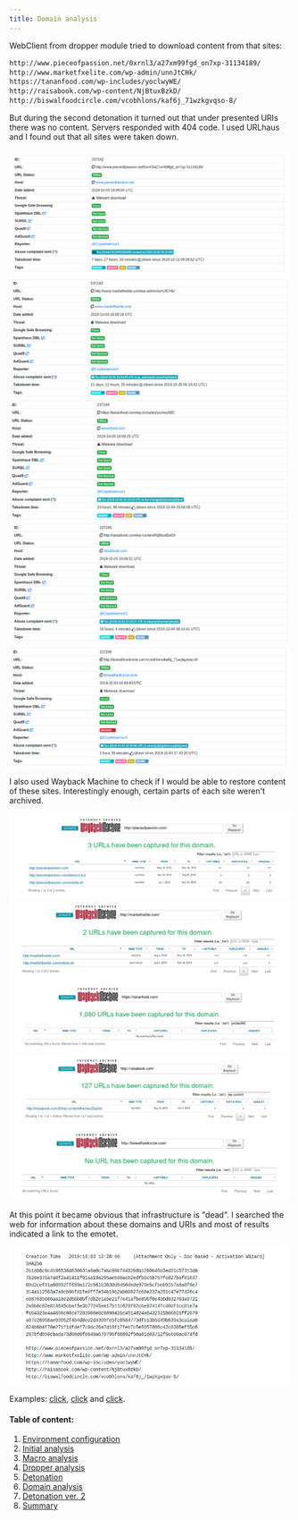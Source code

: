 ```yaml
---
title: Domain analysis
---
```


WebClient from dropper module tried to download content from that sites:

```txt
http://www.pieceofpassion.net/0xrnl3/a27xm99fgd_on7xp-31134189/
http://www.marketfxelite.com/wp-admin/unnJtCHk/
https://tananfood.com/wp-includes/yoclwyWE/
http://raisabook.com/wp-content/NjBtuxBzkD/
http://biswalfoodcircle.com/vcobhlons/kaf6j_71wzkgvqso-8/
```

But during the second detonation it turned out that under presented URIs there was no content. Servers responded with 404 code.
I used URLhaus and I found out that all sites were taken down.

![](img/pieceofpassion_takedown.png)
![](img/marketfxelite_takedown.png)
![](img/tananfood_takedown.png)
![](img/raisabook_takedown.png)
![](img/biswalfoodcircle_takedown.png)

I also used Wayback Machine to check if I would be able to restore content of these sites. Interestingly enough, certain parts of each site weren't archived.

![](img/pieceofpassion_archived.png)
![](img/marketfxelite_archived.png)
![](img/tananfood_archived.png)
![](img/raisabook_archived.png)
![](img/biswalfoodcircle_archived.png)

At this point it became obvious that infrastructure is "dead". I searched the web for information about these domains and URIs and most of results indicated a link to the emotet.  

![](img/domains_pastedump.png)

Examples: [click](https://paste.cryptolaemus.com/emotet/2019/10/03/emotet-malware-IoCs_10-03-19.html), [click](https://gist.github.com/wagonza/eb37bc2f23afee07872b0260966cbbe3) and [click](https://www.joesandbox.com/analysis/189358/0/executive).

#### Table of content:

1.  [Environment configuration](/blog/first-steps-in-re/environment-configuration)
2.  [Initial analysis](/blog/first-steps-in-re/initial-analysis)
3.  [Macro analysis](/blog/first-steps-in-re/macro-analysis)
4.  [Dropper analysis](/blog/first-steps-in-re/dropper-analysis)
5.  [Detonation](/blog/first-steps-in-re/detonation)
7.  [Domain analysis](/blog/first-steps-in-re/domain-analysis)
8.  [Detonation ver. 2](/blog/first-steps-in-re/detonation-v2)
9.  [Summary](/blog/first-steps-in-re/summary)
